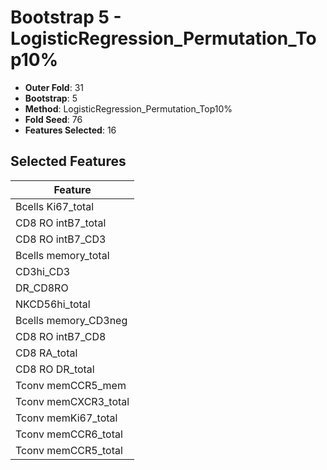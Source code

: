 # Bootstrap 5 - LogisticRegression_Permutation_Top10%

- **Outer Fold**: 31
- **Bootstrap**: 5
- **Method**: LogisticRegression_Permutation_Top10%
- **Fold Seed**: 76
- **Features Selected**: 16

## Selected Features

| Feature |
|---------|
| Bcells Ki67_total |
| CD8 RO intB7_total |
| CD8 RO intB7_CD3 |
| Bcells memory_total |
| CD3hi_CD3 |
| DR_CD8RO |
| NKCD56hi_total |
| Bcells memory_CD3neg |
| CD8 RO intB7_CD8 |
| CD8 RA_total |
| CD8 RO DR_total |
| Tconv memCCR5_mem |
| Tconv memCXCR3_total |
| Tconv memKi67_total |
| Tconv memCCR6_total |
| Tconv memCCR5_total |
